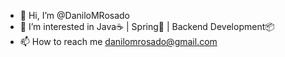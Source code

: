 - 👋 Hi, I’m @DaniloMRosado
- 👀 I’m interested in   Java☕ | Spring🍃 | Backend Development📦
- 📫 How to reach me danilomrosado@gmail.com

<!---
DaniloMRosado/DaniloMRosado is a ✨ special ✨ repository because its `README.md` (this file) appears on your GitHub profile.
You can click the Preview link to take a look at your changes.
--->
